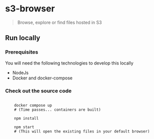 # s3-browser

> Browse, explore or find files hosted in S3


## Run locally

### Prerequisites

You will need the following technologies to develop this locally

- NodeJs
- Docker and docker-compose

### Check out the source code

```shell

    docker compose up
    # (Time passes... containers are built)

    npm install
    
    npm start
    # (This will open the existing files in your default browser)    
    
    
```